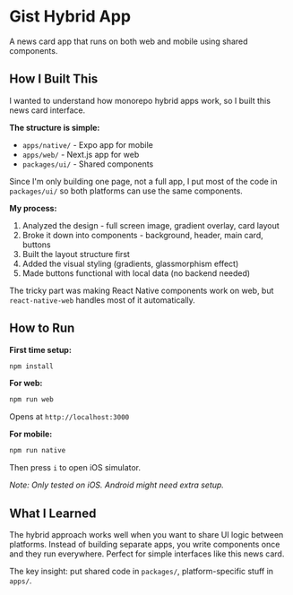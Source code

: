 # Gist Hybrid App

A news card app that runs on both web and mobile using shared components.

## How I Built This

I wanted to understand how monorepo hybrid apps work, so I built this news card interface.

**The structure is simple:**
- `apps/native/` - Expo app for mobile
- `apps/web/` - Next.js app for web
- `packages/ui/` - Shared components

Since I'm only building one page, not a full app, I put most of the code in `packages/ui/` so both platforms can use the same components.

**My process:**
1. Analyzed the design - full screen image, gradient overlay, card layout
2. Broke it down into components - background, header, main card, buttons
3. Built the layout structure first
4. Added the visual styling (gradients, glassmorphism effect)
5. Made buttons functional with local data (no backend needed)

The tricky part was making React Native components work on web, but `react-native-web` handles most of it automatically.

## How to Run

**First time setup:**
```bash
npm install
```

**For web:**
```bash
npm run web
```
Opens at `http://localhost:3000`

**For mobile:**
```bash
npm run native
```
Then press `i` to open iOS simulator.

*Note: Only tested on iOS. Android might need extra setup.*

## What I Learned

The hybrid approach works well when you want to share UI logic between platforms. Instead of building separate apps, you write components once and they run everywhere. Perfect for simple interfaces like this news card.

The key insight: put shared code in `packages/`, platform-specific stuff in `apps/`.